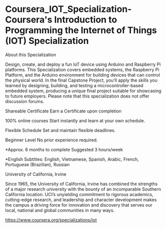 # Coursera_IOT_Specialization-Coursera's Introduction to Programming the Internet of Things (IOT) Specialization 

About this Specialization

Design, create, and deploy a fun IoT device using Arduino and Raspberry Pi platforms. This Specialization covers embedded systems, the Raspberry Pi Platform, and the Arduino environment for building devices that can control the physical world. In the final Capstone Project, you’ll apply the skills you learned by designing, building, and testing a microcontroller-based embedded system, producing a unique final project suitable for showcasing to future employers. Please note that this specialization does not offer discussion forums.

Shareable Certificate
Earn a Certificate upon completion

100% online courses
Start instantly and learn at your own schedule.

Flexible Schedule
Set and maintain flexible deadlines.

Beginner Level
No prior experience required.

*Approx. 6 months to complete
Suggested 3 hours/week

*English
Subtitles: English, Vietnamese, Spanish, Arabic, French, Portuguese (Brazilian), Russian

University of California, Irvine

Since 1965, the University of California, Irvine has combined the strengths of a major research university with the bounty of an incomparable Southern California location. UCI’s unyielding commitment to rigorous academics, cutting-edge research, and leadership and character development makes the campus a driving force for innovation and discovery that serves our local, national and global communities in many ways.

https://www.coursera.org/specializations/iot

